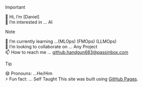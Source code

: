 >[!IMPORTANT]
>👋 Hi, I’m [Daniel]</br>
>👀 I’m interested in ... AI 

>[!NOTE]
>🌱 I’m currently learning ...(MLOps) (FMOps) (LLMOps)</br>
💞️ I’m looking to collaborate on ... Any Project</br>
📫 How to reach me ... github.handgun683@passinbox.com

>[!TIP]
>😄 Pronouns: ...He/Him</br>
⚡ Fun fact: ... Self Taught
This site was built using [GitHub Pages](https://devottr.github.io/devottr/).
<!---
devottr/devottr is a ✨ special ✨ repository because its `README.md` (this file) appears on your GitHub profile.
You can click the Preview link to take a look at your changes.
--->

